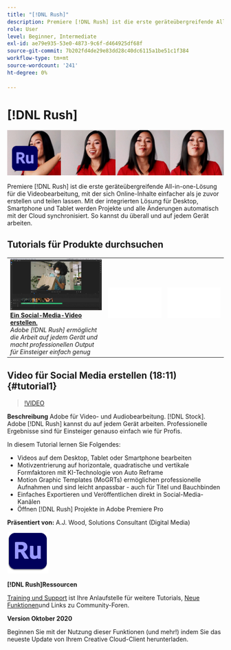 ```yaml
---
title: "[!DNL Rush]"
description: Premiere [!DNL Rush] ist die erste geräteübergreifende All-in-one-Lösung für die Videobearbeitung, mit der sich Online-Inhalte einfacher als je zuvor erstellen und teilen lassen
role: User
level: Beginner, Intermediate
exl-id: ae79e935-53e0-4873-9c6f-d464925df68f
source-git-commit: 7b202fd4de29e83dd28c40dc6115a1be51c1f384
workflow-type: tm+mt
source-wordcount: '241'
ht-degree: 0%

---
```


# [!DNL Rush]

![Tutorial Hero Image](../assets/Rush.jpg)

Premiere [!DNL Rush] ist die erste geräteübergreifende All-in-one-Lösung für die Videobearbeitung, mit der sich Online-Inhalte einfacher als je zuvor erstellen und teilen lassen. Mit der integrierten Lösung für Desktop, Smartphone und Tablet werden Projekte und alle Änderungen automatisch mit der Cloud synchronisiert. So kannst du überall und auf jedem Gerät arbeiten.

## Tutorials für Produkte durchsuchen

<table style="table-layout:fixed">
<tr>
 <td>
   <a href="rush.md#tutorial1">
      <img alt="Ein Social-Media-Video erstellen." src="../assets/rush_socialMediaAd_wood_thumbnail.jpg" />
   </a>
    <div>
   <a href="rush.md#tutorial1"><strong>Ein Social-Media-Video erstellen.</strong></a>
    </div>
    <em>Adobe [!DNL Rush] ermöglicht die Arbeit auf jedem Gerät und macht professionellen Output für Einsteiger einfach genug</em>
    <br>
  </td>
  <td>
    <img alt="Spacer" src="../assets/Whitespacer.png" />
    <div>
    <br>
  </td>
  <td>
    <img alt="Spacer" src="../assets/Whitespacer.png" />
    <div>
    <br>
  </td>
</tr>
</table>

## Video für Social Media erstellen (18:11) {#tutorial1}

>[!VIDEO](https://video.tv.adobe.com/v/326900?hidetitle=true)

**Beschreibung**
Adobe für Video- und Audiobearbeitung. [!DNL Stock]. Adobe [!DNL Rush] kannst du auf jedem Gerät arbeiten. Professionelle Ergebnisse sind für Einsteiger genauso einfach wie für Profis.

In diesem Tutorial lernen Sie Folgendes:
* Videos auf dem Desktop, Tablet oder Smartphone bearbeiten
* Motivzentrierung auf horizontale, quadratische und vertikale Formfaktoren mit KI-Technologie von Auto Reframe
* Motion Graphic Templates (MoGRTs) ermöglichen professionelle Aufnahmen und sind leicht anpassbar - auch für Titel und Bauchbinden
* Einfaches Exportieren und Veröffentlichen direkt in Social-Media-Kanälen
* Öffnen [!DNL Rush] Projekte in Adobe Premiere Pro

**Präsentiert von:**
A.J. Wood, Solutions Consultant (Digital Media)

![Rush-Logo](../assets/ru_appicon_96.png)

**[!DNL Rush]Ressourcen**

[Training und Support](https://helpx.adobe.com/support/premiere-rush.html) ist Ihre Anlaufstelle für weitere Tutorials, [Neue Funktionen](https://helpx.adobe.com/premiere-rush/user-guide.html/premiere-rush/help/whats-new.ug.html)und Links zu Community-Foren.

**Version Oktober 2020**

Beginnen Sie mit der Nutzung dieser Funktionen (und mehr!) indem Sie das neueste Update von Ihrem Creative Cloud-Client herunterladen.
